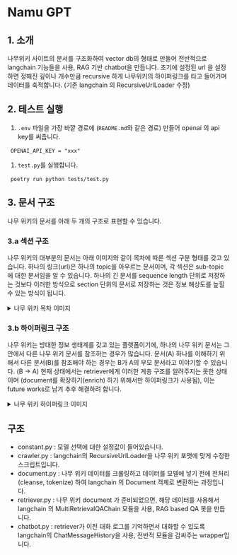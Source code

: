 # Namu GPT

## 1. 소개
나무위키 사이트의 문서를 구조화하여 vector db의 형태로 만들어 전반적으로 langchain 기능들을 사용, RAG 기반 chatbot을 만듭니다.
초기에 설정된 url 을 설정하면 정해진 깊이나 개수만큼 recursive 하게 나무위키의 하이퍼링크를 타고 들어가며 데이터를 축적합니다. (기존 langchain 의 RecursiveUrlLoader 수정)

## 2. 테스트 실행
1. `.env` 파일을 가장 바깥 경로에 (`README.md`와 같은 경로) 만들어 openai 의 api key를 써줍니다. 
```console
 OPENAI_API_KEY = "xxx"
```

1. `test.py`를 실행합니다. 

```console
 poetry run python tests/test.py 
```

## 3. 문서 구조 
나무 위키의 문서를 아래 두 개의 구조로 표현할 수 있습니다.

### 3.a 섹션 구조
나무 위키의 대부분의 문서는 아래 이미지와 같이 목차에 따른 섹션 구분 형태를 갖고 있습니다. 하나의 링크(url)은 하나의 topic을 아우르는 문서이며, 각 섹션은 sub-topic 에 대한 문서임을 알 수 있습니다. 하나의 긴 문서를 sequence length 단위로 저장하는 것보다 이러한 방식으로 section 단위의 문서로 저장하는 것은 정보 해상도를 높힐 수 있는 방식이 됩니다.
<details>
<summary>나무 위키 목차 이미지</summary>

![structure](./img/structure.png)
</details>

### 3.b 하이퍼링크 구조
나무 위키는 방대한 정보 생태계를 갖고 있는 플랫폼이기에, 하나의 나무 위키 문서는 그 안에서 다른 나무 위키 문서를 참조하는 경우가 많습니다. 문서(A) 하나를 이해하기 위해서 다른 문서(B)를 참조해야 하는 경우는 B가 A의 부모 문서라고 이야기할 수 있습니다. (B $\rightarrow$ A) 현재 상태에서는 retriever에게 이러한 계층 구조를 알려주지는 못한 상태이며 (document를 확장하기(enrich) 하기 위해서만 하이퍼링크가 사용됨), 이는 future works로 남겨 추후 해결하려 합니다.
<details>
<summary>나무 위키 하이퍼링크 이미지</summary>

![hyperlink](./img/hyperlink.png)
</details>

## 구조
* constant.py : 모델 선택에 대한 설정값이 들어있습니다.
* crawler.py : langchain의 RecursiveUrlLoader을 나무 위키 포맷에 맞게 수정한 스크립트입니다.
* document.py : 나무 위키 데이터를 크롤링하고 데이터를 모델에 넣기 전에 전처리(cleanse, tokenize) 하여 langchain 의 Document 객체로 변환하는 과정입니다.
* retriever.py : 나무 위키 document 가 준비되었으면, 해당 데이터를 사용해서 langchain 의 MultiRetrievalQAChain 모듈을 사용, RAG based QA 봇을 만듭니다.
* chatbot.py : retriever가 이전 대화 로그를 기억하면서 대화할 수 있도록 langchain의 ChatMessageHistory을 사용, 전반적 모듈을 감싸주는 wrapper입니다.
